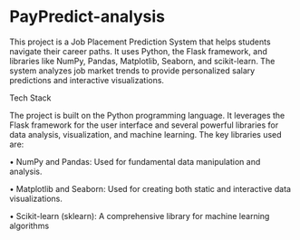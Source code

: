 # PayPredict-analysis
This project is a Job Placement Prediction System that helps students navigate their career paths. It uses Python, the Flask framework, and libraries like NumPy, Pandas, Matplotlib, Seaborn, and scikit-learn. The system analyzes job market trends to provide personalized salary predictions and interactive visualizations. 

Tech Stack

The project is built on the Python programming language. It leverages the Flask framework for the user interface and several powerful libraries for data analysis, visualization, and machine learning. The key libraries used are:

• NumPy and Pandas: Used for fundamental data manipulation and analysis.

• Matplotlib and Seaborn: Used for creating both static and interactive data visualizations.

• Scikit-learn (sklearn): A comprehensive library for machine learning algorithms
